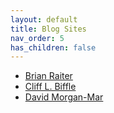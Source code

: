 ```yaml
---
layout: default
title: Blog Sites
nav_order: 5
has_children: false
---
```


- [Brian Raiter](http://www.muppetlabs.com/~breadbox/)
- [Cliff L. Biffle](https://cliffle.com/about/)
- [David Morgan-Mar](https://www.dangermouse.net/wordpresshome/index-of-stuff/)
